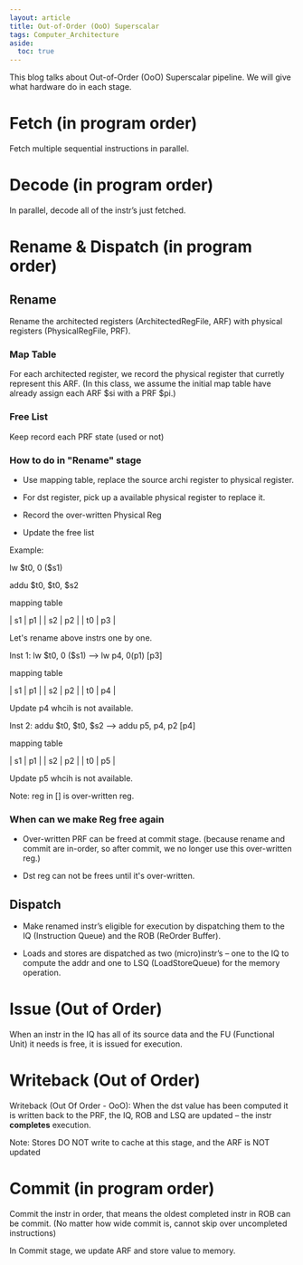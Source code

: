 ```yaml
---
layout: article
title: Out-of-Order (OoO) Superscalar
tags: Computer_Architecture
aside:
  toc: true
---
```


This blog talks about Out-of-Order (OoO) Superscalar pipeline. We will give what hardware do in each stage.

<!--more-->

# Fetch (in program order)

Fetch multiple sequential instructions in parallel. 

# Decode (in program order)

In parallel, decode all of the instr’s just fetched. 

# Rename & Dispatch (in program order)

## Rename 

Rename the architected registers (ArchitectedRegFile, ARF) with physical
registers (PhysicalRegFile, PRF). 

### Map Table

For each architected register, we record the physical register that curretly represent this ARF. (In this class, we assume the initial map table have already assign each ARF \$si with a PRF \$pi.)

### Free List

Keep record each PRF state (used or not)


### How to do in "Rename" stage

* Use mapping table, replace the source archi register to physical register. 

* For dst register, pick up a available physical register to replace it.

* Record the over-written Physical Reg

* Update the free list 

Example:

lw \$t0, 0 (\$s1)

addu \$t0, \$t0, \$s2

mapping table 

| s1 | p1 |
| s2 | p2 |
| t0 | p3 |

Let's rename above instrs one by one.

Inst 1: lw \$t0, 0 (\$s1) --> lw p4, 0(p1) [p3]

mapping table 

| s1 | p1 |
| s2 | p2 |
| t0 | p4 |

Update p4 whcih is not available.

Inst 2: addu \$t0, \$t0, \$s2 --> addu p5, p4, p2 [p4]

mapping table 

| s1 | p1 |
| s2 | p2 |
| t0 | p5 |

Update p5 whcih is not available.

Note: reg in [] is over-written reg.


### When can we make Reg free again

* Over-written PRF can be freed at commit stage. (because rename and commit are in-order, so after commit, we no longer use this over-written reg.)

* Dst reg can not be frees until it's over-written. 

## Dispatch

* Make renamed instr’s eligible for execution by dispatching them to the IQ (Instruction
Queue) and the ROB (ReOrder Buffer). 

* Loads and stores are dispatched as two (micro)instr’s – one to the IQ to compute the addr and one to LSQ (LoadStoreQueue) for the
memory operation.

# Issue (Out of Order)

When an instr in the IQ has all of its source data and the FU (Functional Unit) it needs
is free, it is issued for execution.

# Writeback (Out of Order)

Writeback (Out Of Order - OoO): When the dst value has been computed it is written back to the PRF, the IQ, ROB and LSQ are updated – the instr <b>completes</b> execution. 

Note: Stores DO NOT write to cache at this stage, and the ARF is NOT updated

# Commit (in program order)

Commit the instr in order, that means the oldest completed instr in ROB can be commit. (No matter how wide commit is, cannot skip over uncompleted instructions)

In Commit stage, we update ARF and store value to memory.
